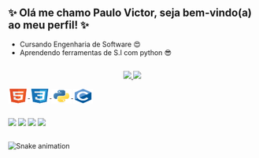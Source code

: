 ## ✨ Olá me chamo Paulo Victor, seja bem-vindo(a) ao meu perfil! ✨

* Cursando Engenharia de Software  😍
* Aprendendo ferramentas de S.I com python  😎

##

<div align="center">
  <a href="https://github.com/strvictor">
  <img height="180em" src="https://github-readme-stats.vercel.app/api?username=strvictor&show_icons=true&theme=dark&include_all_commits=true&count_private=true"/>
  <img height="180em" src="https://github-readme-stats.vercel.app/api/top-langs/?username=strvictor&layout=compact&langs_count=7&theme=dark"/>
</div>

<div style="display: inline_block"><br>
  
  <img align="center" alt="Rafa-HTML" height="30" width="40" src="https://raw.githubusercontent.com/devicons/devicon/master/icons/html5/html5-original.svg">
  <img align="center" alt="Rafa-CSS" height="30" width="40" src="https://raw.githubusercontent.com/devicons/devicon/master/icons/css3/css3-original.svg">
  <img align="center" alt="Rafa-Python" height="30" width="40" src="https://raw.githubusercontent.com/devicons/devicon/master/icons/python/python-original.svg">
  <img align="center" alt="Rafa-Csharp" height="30" width="40" src="https://raw.githubusercontent.com/devicons/devicon/master/icons/c/c-original.svg">

</div>

##
<div>
 <a href="https://instagram.com/victorstrr" target="_blank"><img src="https://img.shields.io/badge/Instagram-E4405F?style=for-the-badge&logo=instagram&logoColor=white" target="_blank"></a>	
<a href = "mailto:vicctor1009@gmail.com"><img src="https://img.shields.io/badge/Gmail-D14836?style=for-the-badge&logo=gmail&logoColor=white" target="_blank"></a>
<a href="https://www.linkedin.com/in/strvictor"><img src="https://img.shields.io/badge/LinkedIn-0077B5?style=for-the-badge&logo=linkedin&logoColor=white" target="_blank"></a>
<a href="https://api.whatsapp.com/send?phone=5591993233036"><img src="https://img.shields.io/badge/WhatsApp-25D366?style=for-the-badge&logo=whatsapp&logoColor=white" target="_blank"></a>
 
 ##

 ![Snake animation](https://github.com/strvictor/strvictor/blob/output/github-contribution-grid-snake.svg)
</div>



